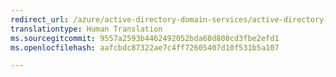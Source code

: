 ```yaml
---
redirect_url: /azure/active-directory-domain-services/active-directory-ds-troubleshooting
translationtype: Human Translation
ms.sourcegitcommit: 9557a2593b4462492052bda68d808cd3fbe2efd1
ms.openlocfilehash: aafcbdc87322ae7c4ff72605407d10f531b5a107

---
```




<!--HONumber=Nov16_HO3-->


